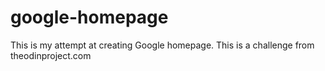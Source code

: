 # google-homepage

This is my attempt at creating Google homepage.
This is a challenge from theodinproject.com
